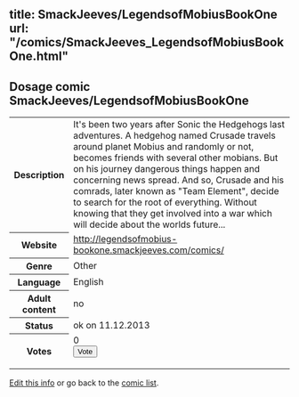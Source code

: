 title: SmackJeeves/LegendsofMobiusBookOne
url: "/comics/SmackJeeves_LegendsofMobiusBookOne.html"
---
Dosage comic SmackJeeves/LegendsofMobiusBookOne
-----------------------------------------

<p id="msg"></p>
<script type="text/javascript">
if (window.location.search === '?edit_info_mail=sent_ok') {
  var elem = document.getElementById("msg");
  elem.innerHTML = 'Edited information sucessfully sent for review, which is usually done daily. Thanks!';
  elem.className = 'ok';
}
</script>
<table class="comicinfo">
<tr>
<th>Description</th><td>It's been two years after Sonic the Hedgehogs last adventures. A hedgehog named Crusade travels around planet Mobius and randomly or not, becomes friends with several other mobians. But on his journey dangerous things happen and concerning news spread. And so, Crusade and his comrads, later known as &quot;Team Element&quot;, decide to search for the root of everything. Without knowing that they get involved into a war which will decide about the worlds future...</td>
</tr>
<tr>
<th>Website</th><td><a href="http://legendsofmobius-bookone.smackjeeves.com/comics/">http://legendsofmobius-bookone.smackjeeves.com/comics/</a></td>
</tr>
<tr>
<th>Genre</th><td>Other</td>
</tr>
<tr>
<th>Language</th><td>English</td>
</tr>
<tr>
<th>Adult content</th><td>no</td>
</tr>
<tr>
<th>Status</th><td>ok on 11.12.2013</td>
</tr>
<tr>
<th>Votes</th><td>0
<form action="http://gaecounter.appspot.com/count/" method="POST">
<input name="name" type="hidden" value="SmackJeeves_LegendsofMobiusBookOne"/>
<input name="uid" type="hidden" id="voteuid" value=""/>
<input type="submit" value="Vote"/>
</form>
</td>
</tr>
</table>
<script type="text/javascript">
var ua = navigator.userAgent;
document.getElementById("voteuid").value = ua.replace(/[^a-zA-Z0-9\._:]/g , "_");;
</script>

[Edit this info](SmackJeeves_LegendsofMobiusBookOne_edit.html) or go back to the [comic list](../comic-index.html).
